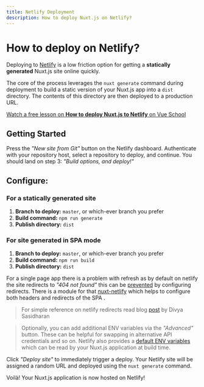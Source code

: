 ```yaml
---
title: Netlify Deployment
description: How to deploy Nuxt.js on Netlify?
---
```


# How to deploy on Netlify?

Deploying to [Netlify](https://www.netlify.com) is a low friction option for getting a __statically generated__ Nuxt.js site online quickly.

The core of the process leverages the `nuxt generate` command during deployment to build a static version of your Nuxt.js app into a `dist` directory. The contents of this directory are then deployed to a production URL.

<div class="Promo__Video">
  <a href="https://vueschool.io/lessons/how-to-deploy-nuxtjs-to-netlify?friend=nuxt" target="_blank">
    <p class="Promo__Video__Icon">
      Watch a free lesson on <strong>How to deploy Nuxt.js to Netlify</strong> on Vue School 
    </p>
  </a>
</div>

## Getting Started

Press the _"New site from Git"_ button on the Netlify dashboard. Authenticate with your repository host, select a repository to deploy, and continue. You should land on step 3: _"Build options, and deploy!"_

## Configure:

### For a statically generated site

1. __Branch to deploy:__ `master`, or which-ever branch you prefer
1. __Build command:__ `npm run generate`
1. __Publish directory:__ `dist`

### For site generated in SPA mode

1. __Branch to deploy:__ `master`, or which-ever branch you prefer
1. __Build command:__ `npm run build`
1. __Publish directory:__ `dist`

For a single page app there is a problem with refresh as by default on netlify the site redirects to *"404 not found"* this can be [prevented](https://www.netlify.com/docs/redirects/#rewrites-and-proxying) by configuring redirects. There is a module for that [nuxt-netlify](https://www.bazzite.com/docs/nuxt-netlify) which helps to configure both headers and redirects of the SPA .

> For simple reference on netlify redirects read blog [post](https://www.netlify.com/blog/2019/01/16/redirect-rules-for-all-how-to-configure-redirects-for-your-static-site) by Divya Sasidharan


> Optionally, you can add additional ENV variables via the _"Advanced"_ button. These can be helpful for swapping in alternative API credentials and so on. Netlify also provides a [default ENV variables](https://www.netlify.com/docs/build-settings/#build-environment-variables) which can be read by your Nuxt.js application at build time.

Click _"Deploy site"_ to immediately trigger a deploy. Your Netlify site will be assigned a random URL and deployed using the `nuxt generate` command.

Voilà! Your Nuxt.js application is now hosted on Netlify!
